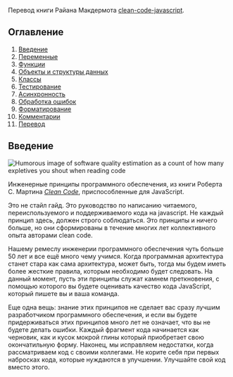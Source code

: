 Перевод книги Райана Макдермота <a href="https://github.com/ryanmcdermott/clean-code-javascript">clean-code-javascript</a>.
## Оглавление
  1. [Введение](#Введение)
  2. [Переменные](#Переменные)
  3. [Функции](#Функции)
  4. [Объекты и структуры данных](#Объекты-и-структуры-данных)
  5. [Классы](#Классы)
  6. [Тестирование](#Тестирование)
  7. [Асинхронность](#Асинхронность)
  8. [Обработка ошибок](#Обработка-ошибок)
  9. [Форматирование](#Форматирование)
  10. [Комментарии](#Комментарии)
  11. [Перевод](#Перевод)
  
## Введение
![Humorous image of software quality estimation as a count of how many expletives
you shout when reading code](http://www.osnews.com/images/comics/wtfm.jpg)

Инженерные принципы программного обеспечения, из книги Роберта С. Мартина [*Clean Code*](https://www.amazon.com/Clean-Code-Handbook-Software-Craftsmanship/dp/0132350882), приспособленные для JavaScript.

Это не стайл гайд. Это руководство по написанию читаемого, переиспользуемого и поддерживаемого кода на javascript. Не каждый принцип здесь, должен строго соблюдаться. Это принципы и ничего больше, но они сформированы в течение многих лет коллективного опыта авторами clean code. 

Нашему ремеслу инженерии программного обеспечения чуть больше 50 лет и все ещё много чему учимся. Когда программная архитектура станет стара как сама архитектура, может быть, тогда мы будем иметь более жесткие правила, которым необходимо будет следовать. На данный момент, пусть эти принципы служат камнем преткновения, с помощью которого вы будете оценивать качество кода JavaScript, который пишете вы и ваша команда. 

Еще одна вещь: знание этих принципов не сделает вас  сразу лучшим разработчиком программного обеспечения, и если вы будете придерживаться этих принципов много лет не означает, что вы не будете делать ошибки. Каждый фрагмент кода начинается как черновик, как и кусок мокрой глины который приобретает свою окончатильную форму. Наконец, мы исправляем недостатки, когда рассматриваем код с своими коллегами. Не корите себя при первых набросках кода, которые нуждаются в улучшении. Улучшайте свой код вместо этого.
